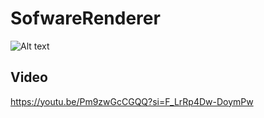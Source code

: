# SofwareRenderer
 
![Alt text](img/SolarSystem_Capture.gif)

## Video
https://youtu.be/Pm9zwGcCGQQ?si=F_LrRp4Dw-DoymPw